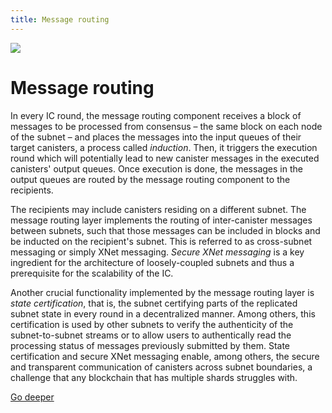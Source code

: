 ```yaml
---
title: Message routing
---
```


![](/img/how-it-works/message-routing.600x300.jpg)

# Message routing

In every IC round, the message routing component receives a block of messages to be processed from consensus – the same block on each node of the subnet – and places the messages into the input queues of their target canisters, a process called *induction*. Then, it triggers the execution round which will potentially lead to new canister messages in the executed canisters' output queues. Once execution is done, the messages in the output queues are routed by the message routing component to the recipients. 

The recipients may include canisters residing on a different subnet. The message routing layer implements the routing of inter-canister messages between subnets, such that those messages can be included in blocks and be inducted on the recipient's subnet. This is referred to as cross-subnet messaging or simply XNet messaging. *Secure XNet messaging* is a key ingredient for the architecture of loosely-coupled subnets and thus a prerequisite for the scalability of the IC.

Another crucial functionality implemented by the message routing layer is *state certification*, that is, the subnet certifying parts of the replicated subnet state in every round in a decentralized manner. Among others, this certification is used by other subnets to verify the authenticity of the subnet-to-subnet streams or to allow users to authentically read the processing status of messages previously submitted by them. State certification and secure XNet messaging enable, among others, the secure and transparent communication of canisters across subnet boundaries, a challenge that any blockchain that has multiple shards struggles with. 

[Go deeper](/how-it-works/message-routing/)
